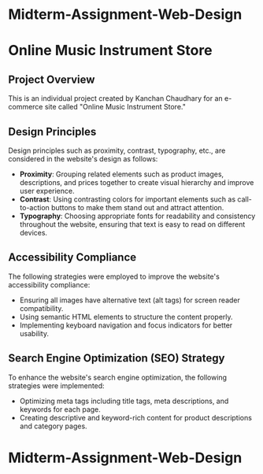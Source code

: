 # Midterm-Assignment-Web-Design
# Online Music Instrument Store

## Project Overview

This is an individual project created by Kanchan Chaudhary for an e-commerce site called "Online Music Instrument Store."


## Design Principles

Design principles such as proximity, contrast, typography, etc., are considered in the website's design as follows:
- **Proximity**: Grouping related elements such as product images, descriptions, and prices together to create visual hierarchy and improve user experience.
- **Contrast**: Using contrasting colors for important elements such as call-to-action buttons to make them stand out and attract attention.
- **Typography**: Choosing appropriate fonts for readability and consistency throughout the website, ensuring that text is easy to read on different devices.

## Accessibility Compliance

The following strategies were employed to improve the website's accessibility compliance:
- Ensuring all images have alternative text (alt tags) for screen reader compatibility.
- Using semantic HTML elements to structure the content properly.
- Implementing keyboard navigation and focus indicators for better usability.

## Search Engine Optimization (SEO) Strategy

To enhance the website's search engine optimization, the following strategies were implemented:
- Optimizing meta tags including title tags, meta descriptions, and keywords for each page.
- Creating descriptive and keyword-rich content for product descriptions and category pages.



# Midterm-Assignment-Web-Design
